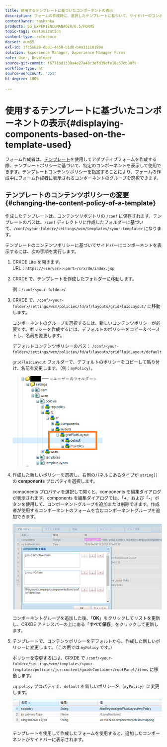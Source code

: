 ```yaml
---
title: 使用するテンプレートに基づいたコンポーネントの表示
description: フォームの作成時に、選択したテンプレートに基づいて、サイドバーのコンポーネントを有効にする方法について説明します。
contentOwner: sashanka
products: SG_EXPERIENCEMANAGER/6.5/FORMS
topic-tags: customization
content-type: reference
docset: aem65
exl-id: 1fc56829-db81-4450-b1d8-b4a31110199e
solution: Experience Manager, Experience Manager Forms
role: User, Developer
source-git-commit: f6771bd1338a4e27a48c3efd39efe18e57cb98f9
workflow-type: ht
source-wordcount: '351'
ht-degree: 100%

---
```


# 使用するテンプレートに基づいたコンポーネントの表示{#displaying-components-based-on-the-template-used}

フォーム作成者は、[テンプレート](../../forms/using/template-editor.md)を使用してアダプティブフォームを作成する際、テンプレートポリシーに基づいて、特定のコンポーネントを表示して使用できます。テンプレートコンテンツポリシーを指定することにより、フォームの作成中にフォーム作成者に表示されるコンポーネントのグループを選択できます。

## テンプレートのコンテンツポリシーの変更 {#changing-the-content-policy-of-a-template}

作成したテンプレートは、コンテンツリポジトリの `/conf` に保存されます。テンプレートのパスは、`/conf` ディレクトリに作成したフォルダーに基づいて、`/conf/<your-folder>/settings/wcm/templates/<your-template>` になります。

テンプレートのコンテンツポリシーに基づいてサイドバーにコンポーネントを表示するには、次の手順を実行します。

1. CRXDE Lite を開きます。\
   URL：`https://<server>:<port>/crx/de/index.jsp`
1. CRXDE で、テンプレートを作成したフォルダーに移動します。

   例：`/conf/<your-folder>/`

1. CRXDE で、`/conf/<your-folder>/settings/wcm/policies/fd/af/layouts/gridFluidLayout/` に移動します。

   コンポーネントのグループを選択するには、新しいコンテンツポリシーが必要です。ポリシーを作成するには、デフォルトのポリシーをコピー＆ペーストし、名前を変更します。

   デフォルトコンテンツポリシーのパス： `/conf/<your-folder>/settings/wcm/policies/fd/af/layouts/gridFluidLayout/default`

   `gridFluidLayout` フォルダーで、デフォルトのポリシーをコピーして貼り付け、名前を変更します。（例：`myPolicy`）。

   ![デフォルトのポリシーをコピー](assets/crx-default1.png)

1. 作成した新しいポリシーを選択し、右側のパネルにあるタイプが `string[]` の **components** プロパティを選択します。

   components プロパティを選択して開くと、components を編集ダイアログが表示されます。components を編集ダイアログでは、「**+**」および「**-**」ボタンを使用して、コンポーネントグループを追加または削除できます。作成者が使用するコンポーネントのフォームを含むコンポーネントグループを追加できます。

   ![ポリシーのコンポーネントを追加または削除](assets/add-components-list1.png)

   コンポーネントグループを追加した後、「**OK**」をクリックしてリストを更新し、CRXDE アドレスバーの上にある「**すべて保存**」をクリックして更新します。

1. テンプレートで、コンテンツポリシーをデフォルトから、作成した新しいポリシーに変更します。（この例では `myPolicy` です。）

   ポリシーを変更するには、CRXDE で `/conf/<your-folder>/settings/wcm/templates/<your-template>/policies/jcr:content/guideContainer/rootPanel/items` に移動します。

   `cq:policy` プロパティで、`default` を新しいポリシー名（`myPolicy`）に変更します。

   ![更新されたテンプレートコンテンツポリシー](assets/updated-policy.png)

   テンプレートを使用して作成したフォームを使用すると、追加したコンポーネントがサイドバーに表示されます。
